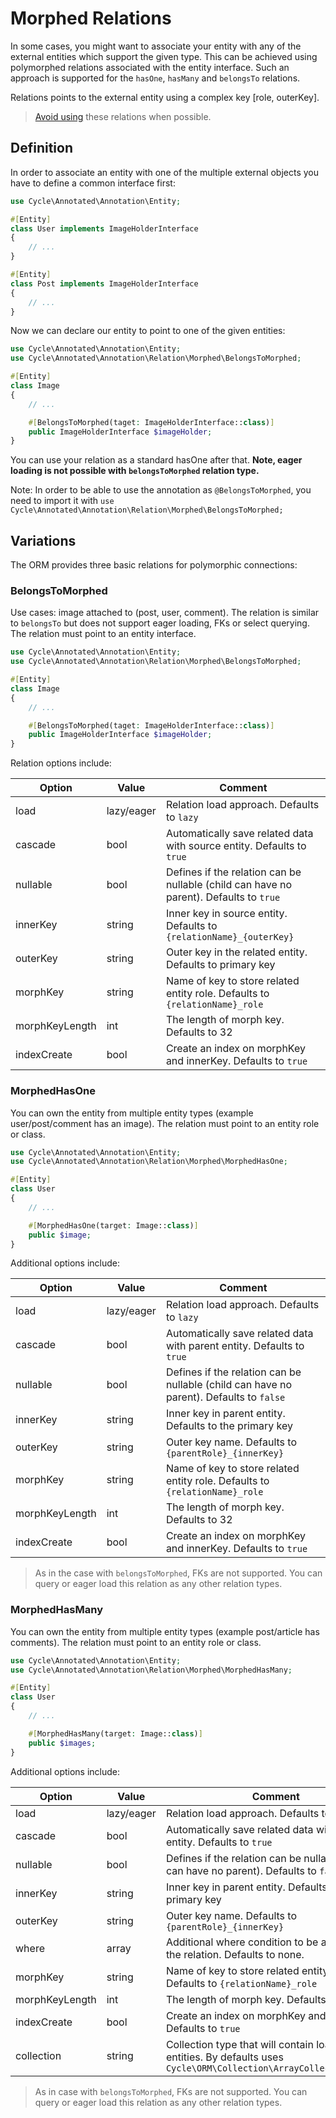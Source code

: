 # Morphed Relations
In some cases, you might want to associate your entity with any of the external entities which support the given type. This can be achieved
using polymorphed relations associated with the entity interface. Such an approach is supported for the `hasOne`, `hasMany` and `belongsTo` relations.

Relations points to the external entity using a complex key [role, outerKey].

> [Avoid using](http://duhallowgreygeek.com/polymorphic-association-bad-sql-smell/) these relations when possible.

## Definition
In order to associate an entity with one of the multiple external objects you have to define a common interface first:

```php
use Cycle\Annotated\Annotation\Entity;

#[Entity]
class User implements ImageHolderInterface
{
    // ...
}

#[Entity]
class Post implements ImageHolderInterface
{
    // ...
}
```

Now we can declare our entity to point to one of the given entities:

```php
use Cycle\Annotated\Annotation\Entity;
use Cycle\Annotated\Annotation\Relation\Morphed\BelongsToMorphed;

#[Entity]
class Image
{
    // ...

    #[BelongsToMorphed(taget: ImageHolderInterface::class)]
    public ImageHolderInterface $imageHolder;
}
```

You can use your relation as a standard hasOne after that. **Note, eager loading is not possible with `belongsToMorphed` relation type.**

Note: In order to be able to use the annotation as `@BelongsToMorphed`, you need to import it with `use Cycle\Annotated\Annotation\Relation\Morphed\BelongsToMorphed;`

## Variations
The ORM provides three basic relations for polymorphic connections:

### BelongsToMorphed
Use cases: image attached to (post, user, comment). The relation is similar to `belongsTo` but does not support eager loading, FKs or select querying. The relation must point to an entity interface.

```php
use Cycle\Annotated\Annotation\Entity;
use Cycle\Annotated\Annotation\Relation\Morphed\BelongsToMorphed;

#[Entity]
class Image
{
    // ...

    #[BelongsToMorphed(taget: ImageHolderInterface::class)]
    public ImageHolderInterface $imageHolder;
}
```

Relation options include:

Option      | Value  | Comment
---         | ---    | ----
load        | lazy/eager | Relation load approach. Defaults to `lazy`
cascade     | bool   | Automatically save related data with source entity. Defaults to `true`
nullable    | bool   | Defines if the relation can be nullable (child can have no parent). Defaults to `true`
innerKey    | string | Inner key in source entity. Defaults to `{relationName}_{outerKey}`
outerKey    | string | Outer key in the related entity. Defaults to primary key
morphKey    | string | Name of key to store related entity role. Defaults to `{relationName}_role`
morphKeyLength | int | The length of morph key. Defaults to 32
indexCreate | bool   | Create an index on morphKey and innerKey. Defaults to `true`

### MorphedHasOne
You can own the entity from multiple entity types (example user/post/comment has an image). The relation must point to an entity role or class.

```php
use Cycle\Annotated\Annotation\Entity;
use Cycle\Annotated\Annotation\Relation\Morphed\MorphedHasOne;

#[Entity]
class User
{
    // ...

    #[MorphedHasOne(target: Image::class)]
    public $image;
}
```

Additional options include:

Option      | Value  | Comment
---         | ---    | ----
load        | lazy/eager | Relation load approach. Defaults to `lazy`
cascade     | bool   | Automatically save related data with parent entity. Defaults to `true`
nullable    | bool   | Defines if the relation can be nullable (child can have no parent). Defaults to `false`
innerKey    | string | Inner key in parent entity. Defaults to the primary key
outerKey    | string | Outer key name. Defaults to `{parentRole}_{innerKey}`
morphKey    | string | Name of key to store related entity role. Defaults to `{relationName}_role`
morphKeyLength | int | The length of morph key. Defaults to 32
indexCreate | bool   | Create an index on morphKey and innerKey. Defaults to `true`

> As in the case with `belongsToMorphed`, FKs are not supported. You can query or eager load this relation as any other relation types.

### MorphedHasMany
You can own the entity from multiple entity types (example post/article has comments). The relation must point to an entity role or class.

```php
use Cycle\Annotated\Annotation\Entity;
use Cycle\Annotated\Annotation\Relation\Morphed\MorphedHasMany;

#[Entity]
class User
{
    // ...

    #[MorphedHasMany(target: Image::class)]
    public $images;
}
```

Additional options include:

Option      | Value  | Comment
---         | ---    | ----
load        | lazy/eager | Relation load approach. Defaults to `lazy`
cascade     | bool   | Automatically save related data with parent entity. Defaults to `true`
nullable    | bool   | Defines if the relation can be nullable (child can have no parent). Defaults to `false`
innerKey    | string | Inner key in parent entity. Defaults to the primary key
outerKey    | string | Outer key name. Defaults to `{parentRole}_{innerKey}`
where       | array  | Additional where condition to be applied for the relation. Defaults to none.
morphKey    | string | Name of key to store related entity role. Defaults to `{relationName}_role`
morphKeyLength | int | The length of morph key. Defaults to 32
indexCreate | bool   | Create an index on morphKey and innerKey. Defaults to `true`
collection  | string | Collection type that will contain loaded entities. By defaults uses `Cycle\ORM\Collection\ArrayCollectionFactory`

> As in case with `belongsToMorphed`,  FKs are not supported. You can query or eager load this relation as any other relation types.
